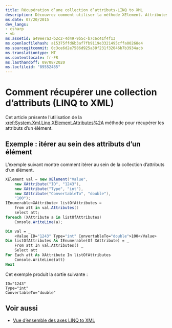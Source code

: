 ```yaml
---
title: Récupération d’une collection d’attributs-LINQ to XML
description: Découvrez comment utiliser la méthode XElement. Attributes pour récupérer les attributs d’un élément.
ms.date: 07/20/2015
dev_langs:
- csharp
- vb
ms.assetid: a49ee7a3-b2c2-4d49-9b5c-b7c6c41f4f13
ms.openlocfilehash: a15375ffd6b3af7fb9119e3321495cffa00268e4
ms.sourcegitcommit: 0c3ce6d2e7586d925a30f231f32046b7b3934acb
ms.translationtype: MT
ms.contentlocale: fr-FR
ms.lasthandoff: 09/08/2020
ms.locfileid: "89552485"
---
```

# <a name="how-to-retrieve-a-collection-of-attributes-linq-to-xml"></a>Comment récupérer une collection d’attributs (LINQ to XML)

Cet article présente l’utilisation de la <xref:System.Xml.Linq.XElement.Attributes%2A> méthode pour récupérer les attributs d’un élément.

## <a name="example-iterate-through-the-attributes-of-an-element"></a>Exemple : itérer au sein des attributs d’un élément

L’exemple suivant montre comment itérer au sein de la collection d’attributs d’un élément.

```csharp
XElement val = new XElement("Value",
    new XAttribute("ID", "1243"),
    new XAttribute("Type", "int"),
    new XAttribute("ConvertableTo", "double"),
    "100");
IEnumerable<XAttribute> listOfAttributes =
    from att in val.Attributes()
    select att;
foreach (XAttribute a in listOfAttributes)
    Console.WriteLine(a);
```

```vb
Dim val = _
    <Value ID="1243" Type="int" ConvertableTo="double">100</Value>
Dim listOfAttributes As IEnumerable(Of XAttribute) = _
    From att In val.Attributes() _
    Select att
For Each att As XAttribute In listOfAttributes
    Console.WriteLine(att)
Next
```

Cet exemple produit la sortie suivante :

```output
ID="1243"
Type="int"
ConvertableTo="double"
```

## <a name="see-also"></a>Voir aussi

- [Vue d’ensemble des axes LINQ to XML](linq-xml-axes-overview.md)
